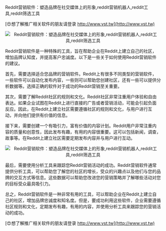 Reddit营销软件：塑造品牌在社交媒体上的形象,reddit营销机器人,reddit工具,reddit筛选工具

[😍想了解推广相关软件的朋友请登录 http://www.vst.tw](http://www.vst.tw)

 <center><img src="https://vst.tw/MP4/tuiguang/png/2.png" alt="Reddit营销软件：塑造品牌在社交媒体上的形象,reddit营销机器人,reddit工具,reddit筛选工具"></center>

Reddit营销软件是一种特殊的工具，旨在帮助企业在Reddit上建立自己的社区，增加品牌认知度，并提高客户忠诚度。以下是一些关于如何使用Reddit营销软件的建议。

首先，需要选择适合您品牌的营销软件。Reddit上有很多不同类型的营销软件，一些软件可以自动化发布内容，一些则可以帮助您创建社区，还有一些可以提供分析数据等。选择正确的软件对于成功的Reddit营销至关重要。

其次，需要了解Reddit社区的规则和文化。Reddit社区非常注重用户体验和自由表达。如果企业试图在Reddit上进行直接的广告或者营销活动，可能会引起负面反应。因此，在Reddit上建立社区需要遵循社区的规则和文化，与用户进行互动，并向他们提供有价值的信息。

接下来，需要创建一个有吸引力，富有价值的内容计划。Reddit用户非常注重内容的质量和创意性，因此发布有趣，有用的内容很重要。这可以包括新闻，调查，故事等。在Reddit上建立社区需要定期发布内容并与用户进行互动。

 <center><img src="https://vst.tw/MP4/tuiguang/png/3.png" alt="Reddit营销软件：塑造品牌在社交媒体上的形象,reddit营销机器人,reddit工具,reddit筛选工具"></center>

最后，需要使用分析工具来跟踪您Reddit营销活动的成功。Reddit营销软件通常提供分析工具，可以帮助您了解您的社区的增长，受众的兴趣点以及他们与您的品牌的交互方式等信息。这些数据可以帮助您改进您的营销策略并了解哪些活动对您的目标受众最具吸引力。

总之，Reddit营销软件是一种非常有用的工具，可以帮助企业在Reddit上建立自己的社区，增加品牌忠诚度和知名度。但是，要成功利用这些软件，企业需要遵循社区规则和文化，定期发布有趣，有用的内容，并使用分析工具来跟踪您的营销活动的成功。

[😍想了解推广相关软件的朋友请登录 http://www.vst.tw](http://www.vst.tw)



